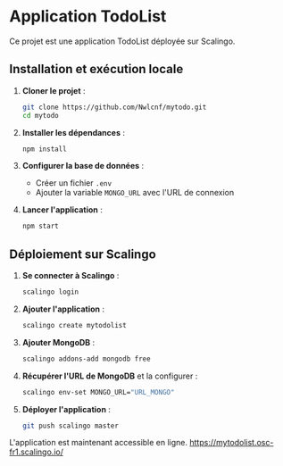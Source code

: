 # Application TodoList

Ce projet est une application TodoList déployée sur Scalingo.

## Installation et exécution locale

1. **Cloner le projet** :
   ```sh
   git clone https://github.com/Nwlcnf/mytodo.git
   cd mytodo
   ```

2. **Installer les dépendances** :
   ```sh
   npm install
   ```

3. **Configurer la base de données** :
   - Créer un fichier `.env`
   - Ajouter la variable `MONGO_URL` avec l'URL de connexion 

4. **Lancer l'application** :
   ```sh
   npm start
   ```

## Déploiement sur Scalingo

1. **Se connecter à Scalingo** :
   ```sh
   scalingo login
   ```

2. **Ajouter l'application** :
   ```sh
   scalingo create mytodolist
   ```

3. **Ajouter MongoDB** :
   ```sh
   scalingo addons-add mongodb free
   ```

4. **Récupérer l'URL de MongoDB** et la configurer :
   ```sh
   scalingo env-set MONGO_URL="URL_MONGO"
   ```

5. **Déployer l'application** :
   ```sh
   git push scalingo master
   ```

L'application est maintenant accessible en ligne.
https://mytodolist.osc-fr1.scalingo.io/
